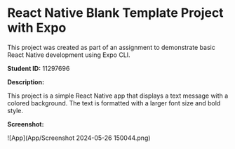 # React Native Blank Template Project with Expo

This project was created as part of an assignment to demonstrate basic React Native development using Expo CLI.

**Student ID:** 11297696

**Description:**

This project is a simple React Native app that displays a text message with a colored background. The text is formatted with a larger font size and bold style.


**Screenshot:**

![App](App/Screenshot 2024-05-26 150044.png)

